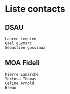 # Liste contacts
## DSAU
    Lauren Lequien
    Gael guymarc
    Sebastien gossiaux

## MOA Fideli
    Pierre Lamarche
    Tortosa Thomas
    Celine Arnold
    Erwan
